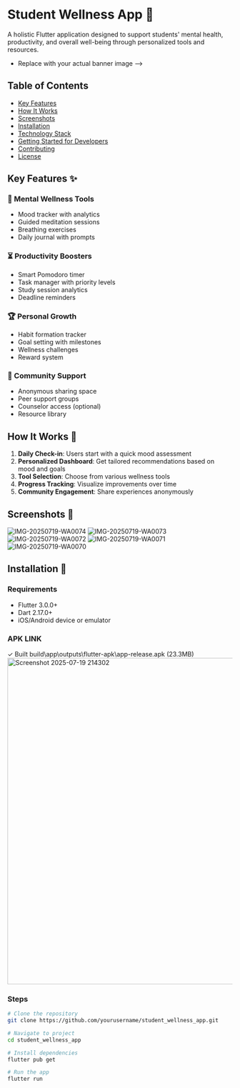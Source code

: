 # Student Wellness App 🌱

A holistic Flutter application designed to support students' mental health, productivity, and overall well-being through personalized tools and resources.

- Replace with your actual banner image -->

## Table of Contents
- [Key Features](#key-features)
- [How It Works](#how-it-works)
- [Screenshots](#screenshots)
- [Installation](#installation)
- [Technology Stack](#technology-stack)
- [Getting Started for Developers](#getting-started-for-developers)
- [Contributing](#contributing)
- [License](#license)

## Key Features ✨

### 🧠 Mental Wellness Tools
- Mood tracker with analytics
- Guided meditation sessions
- Breathing exercises
- Daily journal with prompts

### ⏳ Productivity Boosters
- Smart Pomodoro timer
- Task manager with priority levels
- Study session analytics
- Deadline reminders

### 🏆 Personal Growth
- Habit formation tracker
- Goal setting with milestones
- Wellness challenges
- Reward system

### 🤝 Community Support
- Anonymous sharing space
- Peer support groups
- Counselor access (optional)
- Resource library

## How It Works 🔄

1. **Daily Check-in**: Users start with a quick mood assessment
2. **Personalized Dashboard**: Get tailored recommendations based on mood and goals
3. **Tool Selection**: Choose from various wellness tools
4. **Progress Tracking**: Visualize improvements over time
5. **Community Engagement**: Share experiences anonymously

## Screenshots 📸

![IMG-20250719-WA0074](https://github.com/user-attachments/assets/55137d8f-81d0-48e5-9035-716288489c0e)
![IMG-20250719-WA0073](https://github.com/user-attachments/assets/4bc29556-cd04-4b04-b8aa-008812db604a)
![IMG-20250719-WA0072](https://github.com/user-attachments/assets/80881281-ba00-4d99-930c-9d5162e5530f)
![IMG-20250719-WA0071](https://github.com/user-attachments/assets/2bea659f-a4db-4e4d-90df-37983e26e07e)
![IMG-20250719-WA0070](https://github.com/user-attachments/assets/dc77f7d3-558c-44d6-9ce2-d31112cf2b05)

## Installation 📲

### Requirements
- Flutter 3.0.0+
- Dart 2.17.0+
- iOS/Android device or emulator

### APK LINK
✓ Built build\app\outputs\flutter-apk\app-release.apk (23.3MB)
<img width="1408" height="731" alt="Screenshot 2025-07-19 214302" src="https://github.com/user-attachments/assets/6df624c3-9efa-4af8-8c25-9309fc653d62" />


### Steps
```bash
# Clone the repository
git clone https://github.com/yourusername/student_wellness_app.git

# Navigate to project
cd student_wellness_app

# Install dependencies
flutter pub get

# Run the app
flutter run
